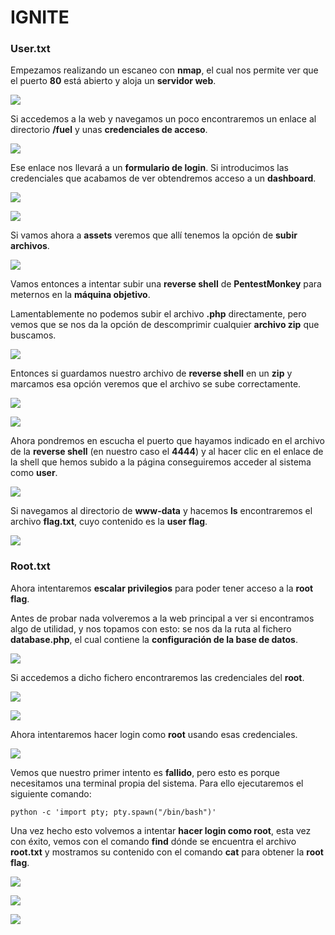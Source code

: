 # IGNITE

### User.txt
Empezamos realizando un escaneo con **nmap**, el cual nos permite ver que el puerto **80** está abierto y aloja un **servidor web**.

![](./Imagenes/1.png)

Si accedemos a la web y navegamos un poco encontraremos un enlace al directorio **/fuel** y unas **credenciales de acceso**.

![](./Imagenes/2.png)

Ese enlace nos llevará a un **formulario de login**. Si introducimos las credenciales que acabamos de ver obtendremos acceso a un **dashboard**.

![](./Imagenes/3.png)

![](./Imagenes/4.png)

Si vamos ahora a **assets** veremos que allí tenemos la opción de **subir archivos**.

![](./Imagenes/5.png)

Vamos entonces a intentar subir una **reverse shell** de **PentestMonkey** para meternos en la **máquina objetivo**.

Lamentablemente no podemos subir el archivo **.php** directamente, pero vemos que se nos da la opción de descomprimir cualquier **archivo zip** que buscamos.

![](./Imagenes/6.png)

Entonces si guardamos nuestro archivo de **reverse shell** en un **zip** y marcamos esa opción veremos que el archivo se sube correctamente.

![](./Imagenes/7.png)

![](./Imagenes/8.png)

Ahora pondremos en escucha el puerto que hayamos indicado en el archivo de la **reverse shell** (en nuestro caso el **4444**) y al hacer clic en el enlace de la shell que hemos subido a la página conseguiremos acceder al sistema como **user**.

![](./Imagenes/9.png)

Si navegamos al directorio de **www-data** y hacemos **ls** encontraremos el archivo **flag.txt**, cuyo contenido es la **user flag**.

![](./Imagenes/10.png)

### Root.txt
Ahora intentaremos **escalar privilegios** para poder tener acceso a la **root flag**.

Antes de probar nada volveremos a la web principal a ver si encontramos algo de utilidad, y nos topamos con esto: se nos da la ruta al fichero **database.php**, el cual contiene la **configuración de la base de datos**.

![](./Imagenes/11.png)

Si accedemos a dicho fichero encontraremos las credenciales del **root**.

![](./Imagenes/12.png)

![](./Imagenes/13.png)

Ahora intentaremos hacer login como **root** usando esas credenciales. 

![](./Imagenes/14.png)

Vemos que nuestro primer intento es **fallido**, pero esto es porque necesitamos una terminal propia del sistema. Para ello ejecutaremos el siguiente comando:

```shell
python -c 'import pty; pty.spawn("/bin/bash")'
```

Una vez hecho esto volvemos a intentar **hacer login como root**, esta vez con éxito, vemos con el comando **find** dónde se encuentra el archivo **root.txt** y mostramos su contenido con el comando **cat** para obtener la **root flag**.

![](./Imagenes/15.png)

![](./Imagenes/16.png)

![](./Imagenes/17.png)













